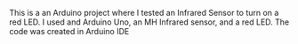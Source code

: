 This is a an Arduino project where I tested an Infrared Sensor to turn on a red LED. I used and Arduino Uno, an MH Infrared sensor, and a red LED. The code was created in Arduino IDE
